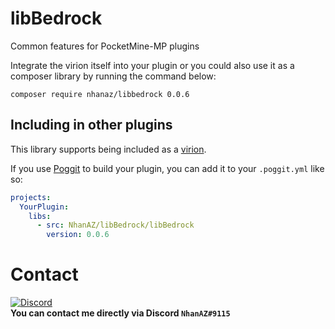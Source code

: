 # libBedrock
Common features for PocketMine-MP plugins

Integrate the virion itself into your plugin or you could also use it as a composer library by running the command below:

`composer require nhanaz/libbedrock 0.0.6`

<!-- ## API documentation
There's no documentation yet, but you can check out the [demo plugin](https://github.com/nhanaz-pm-pl/CustomJoinSound/) which shows how to use its API in a plugin. -->

## Including in other plugins
This library supports being included as a [virion](https://github.com/poggit/support/blob/master/virion.md).

If you use [Poggit](https://poggit.pmmp.io) to build your plugin, you can add it to your `.poggit.yml` like so:

```yml
projects:
  YourPlugin:
    libs:
      - src: NhanAZ/libBedrock/libBedrock
        version: 0.0.6
```

# Contact
[![Discord](https://img.shields.io/discord/986553214889517088?label=discord&color=7289DA&logo=discord)](https://discord.gg/j2X83ujT6c)\
**You can contact me directly via Discord `NhanAZ#9115`**
